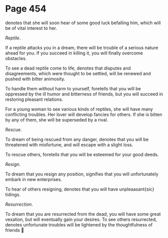 # Page 454
denotes that she will soon hear of some good luck befalling him,
which will be of vital interest to her.


_Reptile_.


If a reptile attacks you in a dream, there will be trouble
of a serious nature ahead for you. If you succeed in killing it,
you will finally overcome obstacles.


To see a dead reptile come to life, denotes that disputes
and disagreements, which were thought to be settled, will be
renewed and pushed with bitter animosity.


To handle them without harm to yourself, foretells that you
will be oppressed by the ill humor and bitterness of friends,
but you will succeed in restoring pleasant relations.


For a young woman to see various kinds of reptiles, she will have many
conflicting troubles. Her lover will develop fancies for others.
If she is bitten by any of them, she will be superseded by a rival.


_Rescue_.


To dream of being rescued from any danger, denotes that you will be threatened
with misfortune, and will escape with a slight loss.


To rescue others, foretells that you will be esteemed for your good deeds.


_Resign_.


To dream that you resign any position, signifies that you will unfortunately
embark in new enterprises.


To hear of others resigning, denotes that you will
have unpleaasant{sic} tidings.


_Resurrection_.


To dream that you are resurrected from the dead, you will have
some great vexation, but will eventually gain your desires.
To see others resurrected, denotes unfortunate troubles will
be lightened by the thoughtfulness of friends
